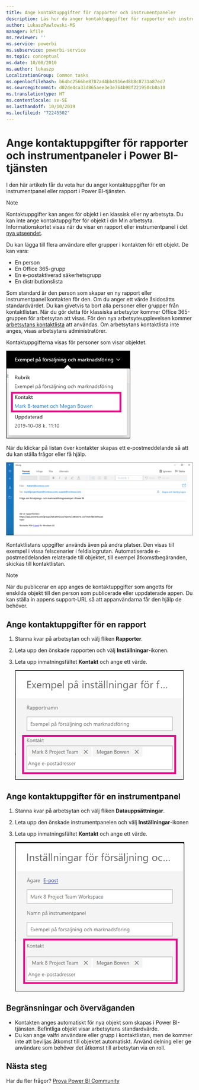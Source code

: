 ```yaml
---
title: Ange kontaktuppgifter för rapporter och instrumentpaneler
description: Läs hur du anger kontaktuppgifter för rapporter och instrumentpaneler.
author: LukaszPawlowski-MS
manager: kfile
ms.reviewer: ''
ms.service: powerbi
ms.subservice: powerbi-service
ms.topic: conceptual
ms.date: 10/08/2010
ms.author: lukaszp
LocalizationGroup: Common tasks
ms.openlocfilehash: b64bc2566be8787ad4bb4916ed8b8c8731a87ed7
ms.sourcegitcommit: d02de4ca33d865aee3e3e764b98f221950cb0a10
ms.translationtype: HT
ms.contentlocale: sv-SE
ms.lasthandoff: 10/10/2019
ms.locfileid: "72245502"
---
```

# <a name="set-contact-information-for-reports-and-dashboards-in-the-power-bi-service"></a>Ange kontaktuppgifter för rapporter och instrumentpaneler i Power BI-tjänsten
I den här artikeln får du veta hur du anger kontaktuppgifter för en instrumentpanel eller rapport i Power BI-tjänsten.

> [!NOTE]
> Kontaktuppgifter kan anges för objekt i en klassisk eller ny arbetsyta. Du kan inte ange kontaktuppgifter för objekt i din Min arbetsyta. Informationskortet visas när du visar en rapport eller instrumentpanel i det [nya utseendet](service-new-look.md).

Du kan lägga till flera användare eller grupper i kontakten för ett objekt. De kan vara:
* En person
* En Office 365-grupp
* En e-postaktiverad säkerhetsgrupp
* En distributionslista

Som standard är den person som skapar en ny rapport eller instrumentpanel kontakten för den. Om du anger ett värde åsidosätts standardvärdet. Du kan givetvis ta bort alla personer eller grupper från kontaktlistan. När du gör detta för klassiska arbetsytor kommer Office 365-gruppen för arbetsytan att visas. För den nya arbetsyteupplevelsen kommer [arbetsytans kontaktlista](service-create-the-new-workspaces.md#workspace-contact-list) att användas. Om arbetsytans kontaktlista inte anges, visas arbetsytans administratörer.

Kontaktuppgifterna visas för personer som visar objektet. 

 ![servicerapportkontakt](media/service-item-contact/service-report-contact.png)

När du klickar på listan över kontakter skapas ett e-postmeddelande så att du kan ställa frågor eller få hjälp. 

 ![servicekontakt-e-post](media/service-item-contact/service-contact-email.png)
 
Kontaktlistans uppgifter används även på andra platser. Den visas till exempel i vissa felscenarier i feldialogrutan. Automatiserade e-postmeddelanden relaterade till objektet, till exempel åtkomstbegäranden, skickas till kontaktlistan. 

> [!NOTE]
> När du publicerar en app anges de kontaktuppgifter som angetts för enskilda objekt till den person som publicerade eller uppdaterade appen. Du kan ställa in appens support-URL så att appanvändarna får den hjälp de behöver.

## <a name="set-contact-information-for-a-report"></a>Ange kontaktuppgifter för en rapport
1. Stanna kvar på arbetsytan och välj fliken **Rapporter**.
2. Leta upp den önskade rapporten och välj **Inställningar**-ikonen.
3. Leta upp inmatningsfältet **Kontakt** och ange ett värde.

     ![inställning för servicerapportkontakt](media/service-item-contact/service-report-contact-setting.png)

## <a name="set-contact-information-for-a-dashboard"></a>Ange kontaktuppgifter för en instrumentpanel
1. Stanna kvar på arbetsytan och välj fliken **Datauppsättningar**.
2. Leta upp den önskade instrumentpanelen och välj **Inställningar**-ikonen
3. Leta upp inmatningsfältet **Kontakt** och ange ett värde.

     ![inställningar för serviceinstrumentpanelskontakt](media/service-item-contact/service-dashboard-contact-setting.png)

## <a name="limitations-and-considerations"></a>Begränsningar och överväganden
* Kontakten anges automatiskt för nya objekt som skapas i Power BI-tjänsten. Befintliga objekt visar arbetsytans standardvärde.
* Du kan ange valfri användare eller grupp i kontaktlistan, men de kommer inte att beviljas åtkomst till objektet automatiskt. Använd delning eller ge användare som behöver det åtkomst till arbetsytan via en roll. 


## <a name="next-steps"></a>Nästa steg

Har du fler frågor? [Prova Power BI Community](http://community.powerbi.com/)
